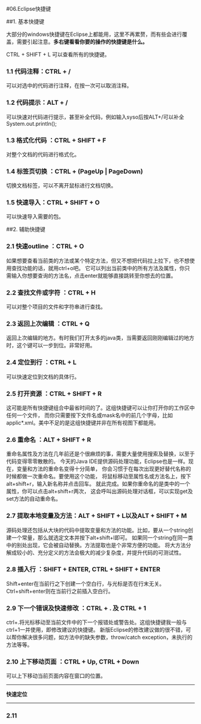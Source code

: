 #06.Eclipse快捷键

##1. 基本快捷键

 大部分的windows快捷键在Eclipse上都能用，这里不再累赘，而有些会进行覆盖，需要引起注意。<strong>多右键看看你要的操作的快捷键是什么。</strong>
 
 CTRL + SHIFT + L 可以查看所有的快捷键。
 
### 1.1 代码注释：CTRL + /

可以对选中的代码进行注释，在按一次可以取消注释。
 
### 1.2 代码提示：ALT + /

可以快速对代码进行提示，甚至补全代码，例如输入syso后按ALT+/可以补全System.out.println();
 
### 1.3 格式化代码 ：CTRL + SHIFT + F 

对整个文档的代码进行格式化。
 
### 1.4 标签页切换 ：CTRL + (PageUp | PageDown)

切换文档标签，可以不离开鼠标进行文档切换。

### 1.5 快速导入：CTRL + SHIFT + O

可以快速导入需要的包。

##2. 辅助快捷键

### 2.1 快速outline  ：CTRL + O  

如果想要查看当前类的方法或某个特定方法，但又不想把代码拉上拉下，也不想使用查找功能的话，就用ctrl+o吧。
它可以列出当前类中的所有方法及属性，你只需输入你想要查询的方法名，点击enter就能够直接跳转至你想去的位置。
 
### 2.2 查找文件或字符 ：CTRL + H

可以对整个项目的文件和字符串进行查找。
 
### 2.3 返回上次编辑 ：CTRL + Q 

返回上次编辑的地方。有时我们打开太多的java类，当需要返回刚刚编辑过的地方时，这个键可以一步到位。非常好用。
 
### 2.4 定位到行 ：CTRL + L

可以快速定位到文档的具体行。
 
### 2.5 打开资源 ：CTRL + SHIFT + R  

这可能是所有快捷键组合中最省时间的了。这组快捷键可以让你打开你的工作区中任何一个文件，
而你只需要按下文件名或mask名中的前几个字母，比如applic*.xml。美中不足的是这组快捷键并非在所有视图下都能用。

### 2.6 重命名 ：ALT + SHIFT + R  

重命名属性及方法在几年前还是个很麻烦的事，需要大量使用搜索及替换，以至于代码变得零零散散的。
今天的Java IDE提供源码处理功能，Eclipse也是一样。现在，变量和方法的重命名变得十分简单，
你会习惯于在每次出现更好替代名称的时候都做一次重命名。要使用这个功能，
将鼠标移动至属性名或方法名上，按下alt+shift+r，输入新名称并点击回车。
就此完成。如果你重命名的是类中的一个属性，你可以点击alt+shift+r两次，
这会呼叫出源码处理对话框，可以实现get及set方法的自动重命名。
 
### 2.7 提取本地变量及方法：ALT + SHIFT + L以及ALT + SHIFT + M 

源码处理还包括从大块的代码中提取变量和方法的功能。比如，要从一个string创建一个常量，那么就选定文本并按下alt+shift+l即可。
如果同一个string在同一类中的别处出现，它会被自动替换。方法提取也是个非常方便的功能。
将大方法分解成较小的、充分定义的方法会极大的减少复杂度，并提升代码的可测试性。
 
### 2.8 插入行 ：SHIFT + ENTER, CTRL + SHIFT + ENTER 

Shift+enter在当前行之下创建一个空白行，与光标是否在行末无关。Ctrl+shift+enter则在当前行之前插入空白行。
  
### 2.9 下一个错误及快速修改 ：CTRL + . 及 CTRL + 1  

ctrl+.将光标移动至当前文件中的下一个报错处或警告处。这组快捷键我一般与ctrl+1一并使用，即修改建议的快捷键。
新版Eclipse的修改建议做的很不错，可以帮你解决很多问题，如方法中的缺失参数，throw/catch exception，未执行的方法等等。

### 2.10 上下移动页面 ：CTRL + Up, CTRL + Down  

可以上下移动当前页面内容在窗口的位置。

***
 **快速定位** 
***

### 2.11 

 
